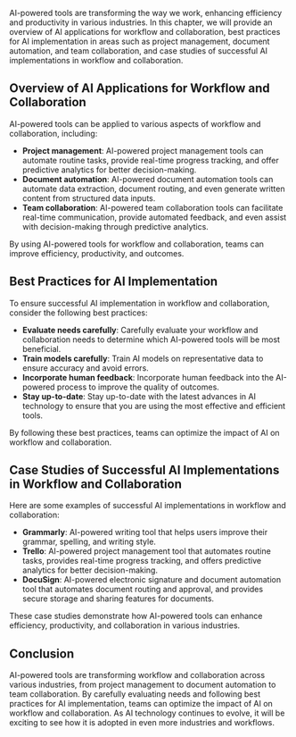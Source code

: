 

AI-powered tools are transforming the way we work, enhancing efficiency and productivity in various industries. In this chapter, we will provide an overview of AI applications for workflow and collaboration, best practices for AI implementation in areas such as project management, document automation, and team collaboration, and case studies of successful AI implementations in workflow and collaboration.

Overview of AI Applications for Workflow and Collaboration
----------------------------------------------------------

AI-powered tools can be applied to various aspects of workflow and collaboration, including:

* **Project management**: AI-powered project management tools can automate routine tasks, provide real-time progress tracking, and offer predictive analytics for better decision-making.
* **Document automation**: AI-powered document automation tools can automate data extraction, document routing, and even generate written content from structured data inputs.
* **Team collaboration**: AI-powered team collaboration tools can facilitate real-time communication, provide automated feedback, and even assist with decision-making through predictive analytics.

By using AI-powered tools for workflow and collaboration, teams can improve efficiency, productivity, and outcomes.

Best Practices for AI Implementation
------------------------------------

To ensure successful AI implementation in workflow and collaboration, consider the following best practices:

* **Evaluate needs carefully**: Carefully evaluate your workflow and collaboration needs to determine which AI-powered tools will be most beneficial.
* **Train models carefully**: Train AI models on representative data to ensure accuracy and avoid errors.
* **Incorporate human feedback**: Incorporate human feedback into the AI-powered process to improve the quality of outcomes.
* **Stay up-to-date**: Stay up-to-date with the latest advances in AI technology to ensure that you are using the most effective and efficient tools.

By following these best practices, teams can optimize the impact of AI on workflow and collaboration.

Case Studies of Successful AI Implementations in Workflow and Collaboration
---------------------------------------------------------------------------

Here are some examples of successful AI implementations in workflow and collaboration:

* **Grammarly**: AI-powered writing tool that helps users improve their grammar, spelling, and writing style.
* **Trello**: AI-powered project management tool that automates routine tasks, provides real-time progress tracking, and offers predictive analytics for better decision-making.
* **DocuSign**: AI-powered electronic signature and document automation tool that automates document routing and approval, and provides secure storage and sharing features for documents.

These case studies demonstrate how AI-powered tools can enhance efficiency, productivity, and collaboration in various industries.

Conclusion
----------

AI-powered tools are transforming workflow and collaboration across various industries, from project management to document automation to team collaboration. By carefully evaluating needs and following best practices for AI implementation, teams can optimize the impact of AI on workflow and collaboration. As AI technology continues to evolve, it will be exciting to see how it is adopted in even more industries and workflows.
